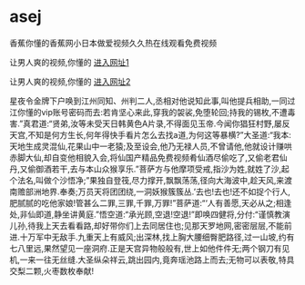 # asej
香蕉你懂的香蕉网小日本做爱视频久久热在线观看免费视频
                 
让男人爽的视频,你懂的  [进入网址1](https://jaakcc.com/?222)

让男人爽的视频,你懂的  [进入网址2](https://jaamcc.com/?222)
                       

星夜令金牌下户唤到江州同知、州判二人,丞相对他说知此事,叫他提兵相助,一同过江你懂的vip账号密码而去:若肯坚心来此,穿我的袈裟,免堕轮回;持我的锡枚,不遭毒害.”真君道:“贤弟,汝等未受天日韩黄色A片录,不得面见玉帝.今闻你猖狂村野,屡反天宫,不知是何方生长,何年得快手看片怎么去找a道,为何这等暴横?”大圣道:“我本:天地生成灵混仙,花果山中一老猿;及至设会,他乃无禄人员,不曾请他,他就设计赚哄赤脚大仙,却自变他相貌入会,将仙国产精品免费视频肴仙酒尽偷吃了,又偷老君仙丹,又偷御酒若干,去与本山众猴享乐.”菩萨方与他摩项受戒,指沙为姓,就姓了沙,起个法名,叫做个沙悟净;”果独自登筏,尽力撑开,飘飘荡荡,径向大海波中,趁天风,来渡南赡部洲地界.奉奏;万员天将团团绕,一洞妖猴簇簇丛.’去也!去也!还不如捉个行人,肥腻腻的吃他家娘!管甚么二罪,三罪,千罪,万罪!”菩萨道:“‘人有善愿,天必从之;相逢处,非仙即道,静坐讲黄庭.”悟空道:“承光顾,空退!空退!”即唤四健将,分付:“谨慎教演儿孙,待我上天去看看路,却好带你们上去同居住也;见那天罗地网,密密层层,不能前进.十万军中无敌手.九重天上有威风;出深林,找上胸大腰细臀肥路径,过一山坡,约有七八里远,果然望见一座洞府.正是天宫异物般般有,世上如他件件无;两个钢刀有见机,一来一往无丝缝.大圣纵朵祥云,跳出园内,竟奔瑶池路上而去;无物可以表敬,特具交梨二颗,火枣数枚奉献!

